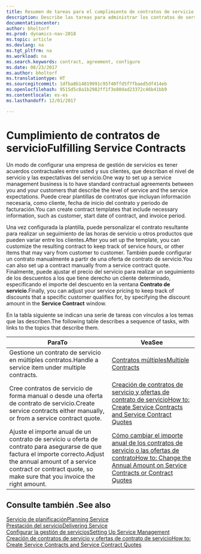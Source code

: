 ```yaml
---
title: Resumen de tareas para el cumplimiento de contratos de servicio
description: Describe las tareas para administrar los contratos de servicio con los clientes.
documentationcenter: 
author: bholtorf
ms.prod: dynamics-nav-2018
ms.topic: article
ms.devlang: na
ms.tgt_pltfrm: na
ms.workload: na
ms.search.keywords: contract, agreement, configure
ms.date: 08/23/2017
ms.author: bholtorf
ms.translationtype: HT
ms.sourcegitcommit: 1dfba8b14019991c95f40ffd5f7fbaed5df414eb
ms.openlocfilehash: 9515d5c8a1b2982ff1f3e80dad23372c46b41bb9
ms.contentlocale: es-es
ms.lasthandoff: 12/01/2017

---
```

# <a name="fulfilling-service-contracts"></a><span data-ttu-id="ed1a3-103">Cumplimiento de contratos de servicio</span><span class="sxs-lookup"><span data-stu-id="ed1a3-103">Fulfilling Service Contracts</span></span> 
<span data-ttu-id="ed1a3-104">Un modo de configurar una empresa de gestión de servicios es tener acuerdos contractuales entre usted y sus clientes, que describan el nivel de servicio y las expectativas del servicio.</span><span class="sxs-lookup"><span data-stu-id="ed1a3-104">One way to set up a service management business is to have standard contractual agreements between you and your customers that describe the level of service and the service expectations.</span></span> <span data-ttu-id="ed1a3-105">Puede crear plantillas de contratos que incluyan información necesaria, como cliente, fecha de inicio del contrato y periodo de facturación.</span><span class="sxs-lookup"><span data-stu-id="ed1a3-105">You can create contract templates that include necessary information, such as customer, start date of contract, and invoice period.</span></span>  
  
<span data-ttu-id="ed1a3-106">Una vez configurada la plantilla, puede personalizar el contrato resultante para realizar un seguimiento de las horas de servicio u otros productos que pueden variar entre los clientes.</span><span class="sxs-lookup"><span data-stu-id="ed1a3-106">After you set up the template, you can customize the resulting contract to keep track of service hours, or other items that may vary from customer to customer.</span></span> <span data-ttu-id="ed1a3-107">También puede configurar un contrato manualmente a partir de una oferta de contrato de servicio.</span><span class="sxs-lookup"><span data-stu-id="ed1a3-107">You can also set up a contract manually from a service contract quote.</span></span> <span data-ttu-id="ed1a3-108">Finalmente, puede ajustar el precio del servicio para realizar un seguimiento de los descuentos a los que tiene derecho un cliente determinado, especificando el importe del descuento en la ventana **Contrato de servicio**.</span><span class="sxs-lookup"><span data-stu-id="ed1a3-108">Finally, you can adjust your service pricing to keep track of discounts that a specific customer qualifies for, by specifying the discount amount in the **Service Contract** window.</span></span>  

<span data-ttu-id="ed1a3-109">En la tabla siguiente se indican una serie de tareas con vínculos a los temas que las describen.</span><span class="sxs-lookup"><span data-stu-id="ed1a3-109">The following table describes a sequence of tasks, with links to the topics that describe them.</span></span>   
  
|<span data-ttu-id="ed1a3-110">**Para**</span><span class="sxs-lookup"><span data-stu-id="ed1a3-110">**To**</span></span>|<span data-ttu-id="ed1a3-111">**Vea**</span><span class="sxs-lookup"><span data-stu-id="ed1a3-111">**See**</span></span>|  
|------------|-------------|  
|<span data-ttu-id="ed1a3-112">Gestione un contrato de servicio en múltiples contratos.</span><span class="sxs-lookup"><span data-stu-id="ed1a3-112">Handle a service item under multiple contracts.</span></span> | [<span data-ttu-id="ed1a3-113">Contratos múltiples</span><span class="sxs-lookup"><span data-stu-id="ed1a3-113">Multiple Contracts</span></span>](service-multiple-contracts.md)|  
|<span data-ttu-id="ed1a3-114">Cree contratos de servicio de forma manual o desde una oferta de contrato de servicio.</span><span class="sxs-lookup"><span data-stu-id="ed1a3-114">Create service contracts either manually, or from a service contract quote.</span></span>| [<span data-ttu-id="ed1a3-115">Creación de contratos de servicio y ofertas de contrato de servicio</span><span class="sxs-lookup"><span data-stu-id="ed1a3-115">How to: Create Service Contracts and Service Contract Quotes</span></span>](service-how-to-create-service-contracts-and-service-contract-quotes.md)|
|<span data-ttu-id="ed1a3-116">Ajuste el importe anual de un contrato de servicio u oferta de contrato para asegurarse de que factura el importe correcto.</span><span class="sxs-lookup"><span data-stu-id="ed1a3-116">Adjust the annual amount of a service contract or contract quote, so make sure that you invoice the right amount.</span></span>|[<span data-ttu-id="ed1a3-117">Cómo cambiar el importe anual de los contratos de servicio o las ofertas de contrato</span><span class="sxs-lookup"><span data-stu-id="ed1a3-117">How to: Change the Annual Amount on Service Contracts or Contract Quotes</span></span>](service-how-to-change-the-annual-amount-on-service-contracts-or-contract-quotes.md)|

## <a name="see-also"></a><span data-ttu-id="ed1a3-118">Consulte también .</span><span class="sxs-lookup"><span data-stu-id="ed1a3-118">See also</span></span>
[<span data-ttu-id="ed1a3-119">Servicio de planificación</span><span class="sxs-lookup"><span data-stu-id="ed1a3-119">Planning Service</span></span>](service-plan-service.md)  
[<span data-ttu-id="ed1a3-120">Prestación del servicio</span><span class="sxs-lookup"><span data-stu-id="ed1a3-120">Delivering Service</span></span>](service-deliver-service.md)  
[<span data-ttu-id="ed1a3-121">Configurar la gestión de servicios</span><span class="sxs-lookup"><span data-stu-id="ed1a3-121">Setting Up Service Management</span></span>](service-setup-service.md)  
[<span data-ttu-id="ed1a3-122">Creación de contratos de servicio y ofertas de contrato de servicio</span><span class="sxs-lookup"><span data-stu-id="ed1a3-122">How to: Create Service Contracts and Service Contract Quotes</span></span>](service-how-to-create-service-contracts-and-service-contract-quotes.md)  

